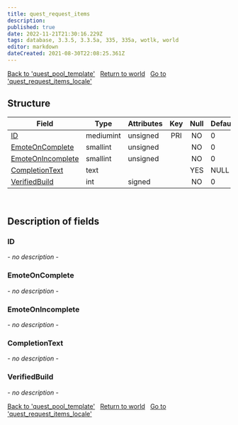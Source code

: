 ```yaml
---
title: quest_request_items
description: 
published: true
date: 2022-11-21T21:30:16.229Z
tags: database, 3.3.5, 3.3.5a, 335, 335a, wotlk, world
editor: markdown
dateCreated: 2021-08-30T22:08:25.361Z
---
```


<a href="https://trinitycore.info/en/database/335/world/quest_pool_template" class="mt-5 v-btn v-btn--depressed v-btn--flat v-btn--outlined theme--light v-size--default darkblue--text text--lighten-3"><span class="v-btn__content"><i aria-hidden="true" class="v-icon notranslate v-icon--left mdi mdi-arrow-left theme--light"></i><span>Back to 'quest_pool_template'</span></span></a>&nbsp;&nbsp;&nbsp;<a href="https://trinitycore.info/en/database/335/world/home" class="mt-5 v-btn v-btn--depressed v-btn--flat v-btn--outlined theme--light v-size--default darkblue--text text--lighten-3"><span class="v-btn__content"><i aria-hidden="true" class="v-icon notranslate v-icon--left mdi mdi-home-outline theme--light"></i><span>Return to world</span></span></a>&nbsp;&nbsp;&nbsp;<a href="https://trinitycore.info/en/database/335/world/quest_request_items_locale" class="mt-5 v-btn v-btn--depressed v-btn--flat v-btn--outlined theme--light v-size--default darkblue--text text--lighten-3"><span class="v-btn__content"><span>Go to 'quest_request_items_locale'</span><i aria-hidden="true" class="v-icon notranslate v-icon--right mdi mdi-arrow-right theme--light"></i></span></a>

## Structure

| Field | Type | Attributes | Key | Null | Default | Extra | Comment |
| --- | --- | --- | :---: | :---: | --- | --- | --- |
| [ID](#id) | mediumint | unsigned | PRI | NO | 0 |  |  |
| [EmoteOnComplete](#emoteoncomplete) | smallint | unsigned |  | NO | 0 |  |  |
| [EmoteOnIncomplete](#emoteonincomplete) | smallint | unsigned |  | NO | 0 |  |  |
| [CompletionText](#completiontext) | text |  |  | YES | NULL |  |  |
| [VerifiedBuild](#verifiedbuild) | int | signed |  | NO | 0 |  |  |
&nbsp;
## Description of fields

### ID
*- no description -*
&nbsp;

### EmoteOnComplete
*- no description -*
&nbsp;

### EmoteOnIncomplete
*- no description -*
&nbsp;

### CompletionText
*- no description -*
&nbsp;

### VerifiedBuild
*- no description -*
&nbsp;

<a href="https://trinitycore.info/en/database/335/world/quest_pool_template" class="mt-5 v-btn v-btn--depressed v-btn--flat v-btn--outlined theme--light v-size--default darkblue--text text--lighten-3"><span class="v-btn__content"><i aria-hidden="true" class="v-icon notranslate v-icon--left mdi mdi-arrow-left theme--light"></i><span>Back to 'quest_pool_template'</span></span></a>&nbsp;&nbsp;&nbsp;<a href="https://trinitycore.info/en/database/335/world/home" class="mt-5 v-btn v-btn--depressed v-btn--flat v-btn--outlined theme--light v-size--default darkblue--text text--lighten-3"><span class="v-btn__content"><i aria-hidden="true" class="v-icon notranslate v-icon--left mdi mdi-home-outline theme--light"></i><span>Return to world</span></span></a>&nbsp;&nbsp;&nbsp;<a href="https://trinitycore.info/en/database/335/world/quest_request_items_locale" class="mt-5 v-btn v-btn--depressed v-btn--flat v-btn--outlined theme--light v-size--default darkblue--text text--lighten-3"><span class="v-btn__content"><span>Go to 'quest_request_items_locale'</span><i aria-hidden="true" class="v-icon notranslate v-icon--right mdi mdi-arrow-right theme--light"></i></span></a>
